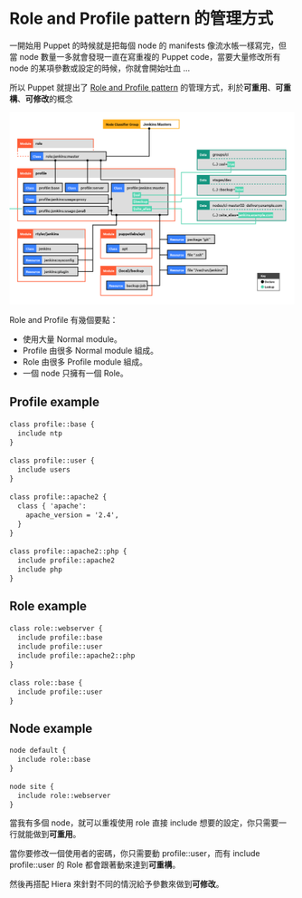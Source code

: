 # Role and Profile pattern 的管理方式

一開始用 Puppet 的時候就是把每個 node 的 manifests 像流水帳一樣寫完，但當 node 數量一多就會發現一直在寫重複的 Puppet code，當要大量修改所有 node 的某項參數或設定的時候，你就會開始吐血 ...


所以 Puppet 就提出了 [Role and Profile pattern][role-and-profile-pattern] 的管理方式，利於**可重用**、**可重構**、**可修改**的概念

![roles-and-profiles-overview](/assets/images/roles_and_profiles_overview.png)

Role and Profile 有幾個要點：

  - 使用大量 Normal module。
  - Profile 由很多 Normal module 組成。
  - Role 由很多 Profile module 組成。
  - 一個 node 只擁有一個 Role。

## Profile example

```puppet
class profile::base {
  include ntp
}

class profile::user {
  include users
}
 
class profile::apache2 {
  class { 'apache':
    apache_version = '2.4',
  }
}
 
class profile::apache2::php {
  include profile::apache2
  include php
}
```

## Role example

```puppet
class role::webserver {
  include profile::base
  include profile::user
  include profile::apache2::php
}

class role::base {
  include profile::user
}
```

## Node example

```puppet
node default {
  include role::base
}

node site {
  include role::webserver
}
```

當我有多個 node，就可以重複使用 role 直接 include 想要的設定，你只需要一行就能做到**可重用**。

當你要修改一個使用者的密碼，你只需要動 profile::user，而有 include profile::user 的 Role 都會跟著動來達到**可重構**。

然後再搭配 Hiera 來針對不同的情況給予參數來做到**可修改**。


[role-and-profile-pattern]: https://docs.puppet.com/pe/2017.2/r_n_p_intro.html